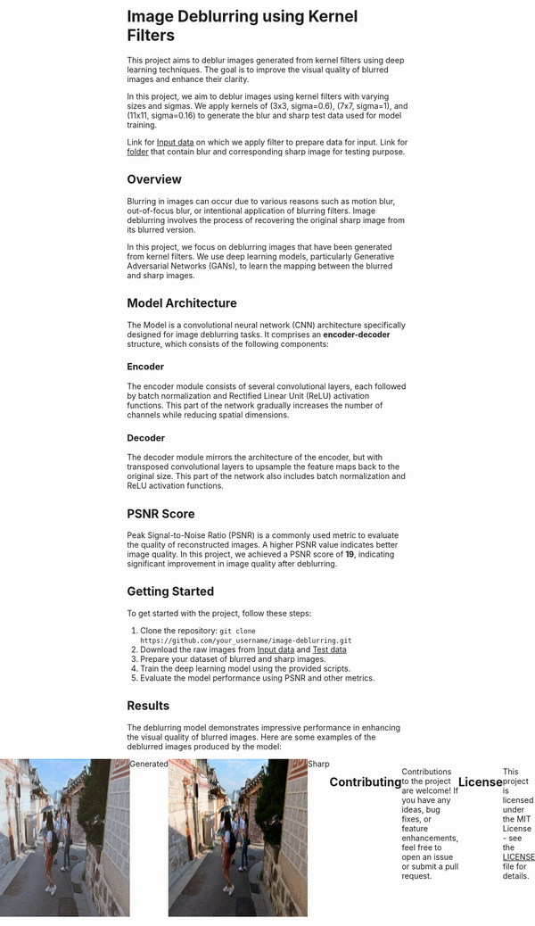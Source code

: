 # Image Deblurring using Kernel Filters

This project aims to deblur images generated from kernel filters using deep learning techniques. The goal is to improve the visual quality of blurred images and enhance their clarity.

In this project, we aim to deblur images using kernel filters with varying sizes and sigmas. We apply kernels of (3x3, sigma=0.6), (7x7, sigma=1), and (11x11, sigma=0.16) to generate the blur and sharp test data used for model training.

Link for [Input data](https://drive.google.com/file/d/1SgLnl8FwMgSdY9s_LXjPcmzeY5S0aklK/view?usp=sharing) on which we apply filter to prepare data for input.
Link for [folder](https://drive.google.com/file/d/1Ch1K4yEVUvcX1kZ1JK3GpXXRPyeCe6rf/view?usp=sharing) that contain blur and corresponding sharp image for testing purpose.
## Overview

Blurring in images can occur due to various reasons such as motion blur, out-of-focus blur, or intentional application of blurring filters. Image deblurring involves the process of recovering the original sharp image from its blurred version.

In this project, we focus on deblurring images that have been generated from kernel filters. We use deep learning models, particularly Generative Adversarial Networks (GANs), to learn the mapping between the blurred and sharp images.
## Model Architecture
The Model is a convolutional neural network (CNN) architecture specifically designed for image deblurring tasks. It comprises an **encoder-decoder** structure, which consists of the following components: 
### Encoder
The encoder module consists of several convolutional layers, each followed by batch normalization and Rectified Linear Unit (ReLU) activation functions. This part of the network gradually increases the number of channels while reducing spatial dimensions.

### Decoder
The decoder module mirrors the architecture of the encoder, but with transposed convolutional layers to upsample the feature maps back to the original size. This part of the network also includes batch normalization and ReLU activation functions.

## PSNR Score

Peak Signal-to-Noise Ratio (PSNR) is a commonly used metric to evaluate the quality of reconstructed images. A higher PSNR value indicates better image quality. In this project, we achieved a PSNR score of **19**, indicating significant improvement in image quality after deblurring.

## Getting Started

To get started with the project, follow these steps:

1. Clone the repository: `git clone https://github.com/your_username/image-deblurring.git`
2. Download the raw images from [Input data](https://drive.google.com/file/d/1SgLnl8FwMgSdY9s_LXjPcmzeY5S0aklK/view?usp=sharing) and [Test data](https://drive.google.com/file/d/1Ch1K4yEVUvcX1kZ1JK3GpXXRPyeCe6rf/view?usp=sharing)
3. Prepare your dataset of blurred and sharp images.
4. Train the deep learning model using the provided scripts.
5. Evaluate the model performance using PSNR and other metrics.

## Results

The deblurring model demonstrates impressive performance in enhancing the visual quality of blurred images. Here are some examples of the deblurred images produced by the model:

<div style="display: flex; justify-content: center;">
  <img src="blurred_img.png" width="250" />
  <figcaption>Blur</figcaption>
  <img src="generated_sample.png" width="250" />
  <figcaption>Generated</figcaption>
  <img src="sharp_sample.png" width="250" />
  <figcaption>Sharp</figcaption>
</p>

## Contributing

Contributions to the project are welcome! If you have any ideas, bug fixes, or feature enhancements, feel free to open an issue or submit a pull request.

## License

This project is licensed under the MIT License - see the [LICENSE](LICENSE) file for details.

## Acknowledgements

We would like to acknowledge the contributions of the open-source community and the authors of the libraries and frameworks used in this project.

